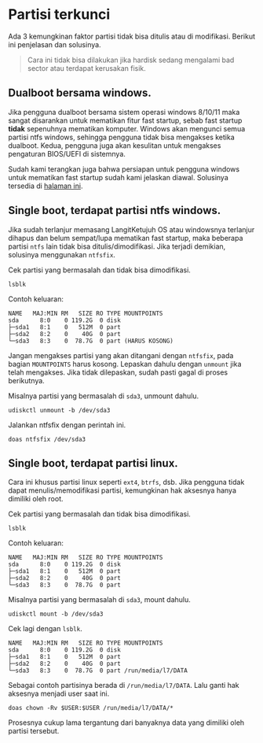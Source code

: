 # Partisi terkunci

Ada 3 kemungkinan faktor partisi tidak bisa ditulis atau di modifikasi.
Berikut ini penjelasan dan solusinya.

> Cara ini tidak bisa dilakukan jika hardisk sedang mengalami bad sector atau terdapat kerusakan fisik.

## Dualboot bersama windows.

Jika pengguna dualboot bersama sistem operasi windows 8/10/11 maka sangat disarankan untuk mematikan fitur fast startup, sebab fast startup **tidak** sepenuhnya mematikan komputer. Windows akan mengunci semua partisi ntfs windows, sehingga pengguna tidak bisa mengakses ketika dualboot. Kedua, pengguna juga akan kesulitan untuk mengakses pengaturan BIOS/UEFI di sistemnya.

Sudah kami terangkan juga bahwa persiapan untuk pengguna windows untuk mematikan fast startup sudah kami jelaskan diawal. Solusinya tersedia di [halaman ini](../persiapan/windows/fast-startup.md).

## Single boot, terdapat partisi ntfs windows.

Jika sudah terlanjur memasang LangitKetujuh OS atau windowsnya terlanjur dihapus dan belum sempat/lupa mematikan fast startup, maka beberapa partisi `ntfs` lain tidak bisa ditulis/dimodifikasi. Jika terjadi demikian, solusinya menggunakan `ntfsfix`.

Cek partisi yang bermasalah dan tidak bisa dimodifikasi.

```
lsblk
```

Contoh keluaran:

```
NAME   MAJ:MIN RM   SIZE RO TYPE MOUNTPOINTS
sda      8:0    0 119.2G  0 disk
├─sda1   8:1    0   512M  0 part
├─sda2   8:2    0    40G  0 part
└─sda3   8:3    0  78.7G  0 part (HARUS KOSONG)
```

Jangan mengakses partisi yang akan ditangani dengan `ntfsfix`, pada bagian `MOUNTPOINTS` harus kosong. Lepaskan dahulu dengan `unmount` jika telah mengakses. Jika tidak dilepaskan, sudah pasti gagal di proses berikutnya.

Misalnya partisi yang bermasalah di `sda3`, unmount dahulu.

```
udiskctl unmount -b /dev/sda3
```

Jalankan ntfsfix dengan perintah ini.

```
doas ntfsfix /dev/sda3
```

## Single boot, terdapat partisi linux.

Cara ini khusus partisi linux seperti `ext4`, `btrfs`, dsb. Jika pengguna tidak dapat menulis/memodifikasi partisi, kemungkinan hak aksesnya hanya dimiliki oleh root.

Cek partisi yang bermasalah dan tidak bisa dimodifikasi.

```
lsblk
```

Contoh keluaran:

```
NAME   MAJ:MIN RM   SIZE RO TYPE MOUNTPOINTS
sda      8:0    0 119.2G  0 disk
├─sda1   8:1    0   512M  0 part
├─sda2   8:2    0    40G  0 part
└─sda3   8:3    0  78.7G  0 part
```

Misalnya partisi yang bermasalah di `sda3`, mount dahulu.

```
udiskctl mount -b /dev/sda3
```

Cek lagi dengan `lsblk`.

```
NAME   MAJ:MIN RM   SIZE RO TYPE MOUNTPOINTS
sda      8:0    0 119.2G  0 disk
├─sda1   8:1    0   512M  0 part
├─sda2   8:2    0    40G  0 part
└─sda3   8:3    0  78.7G  0 part /run/media/l7/DATA
```

Sebagai contoh partisinya berada di `/run/media/l7/DATA`. Lalu ganti hak aksesnya menjadi user saat ini.

```
doas chown -Rv $USER:$USER /run/media/l7/DATA/*
```

Prosesnya cukup lama tergantung dari banyaknya data yang dimiliki oleh partisi tersebut.
